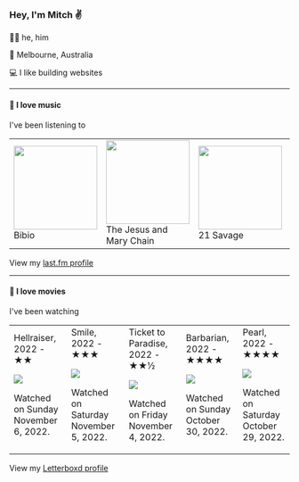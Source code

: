 <article><h3>Hey, I&#x27;m Mitch ✌️</h3><section><p>🙆‍♂️ he, him</p><p>📍 Melbourne, Australia</p><p>💻 I like building websites</p></section><hr/><section><h4>💽 I love music</h4><p>I&#x27;ve been listening to</p><table><tbody><td><img src="https://lastfm.freetls.fastly.net/i/u/174s/45fc50722e8e41c3bfa0c5b95c5d795a.png" height="150px" alt="" role="presentation"/><br/>Bibio</td><td><img src="https://lastfm.freetls.fastly.net/i/u/174s/23c9c1cf6752e9cf21e0f0eab98b878e.png" height="150px" alt="" role="presentation"/><br/>The Jesus and Mary Chain</td><td><img src="https://lastfm.freetls.fastly.net/i/u/174s/a1c7f85d3a9b9b219ddc0c16d9d16c4d.png" height="150px" alt="" role="presentation"/><br/>21 Savage</td><td><img src="https://lastfm.freetls.fastly.net/i/u/174s/174023ae838bc886acc44163bc14a8b2.png" height="150px" alt="" role="presentation"/><br/>Everything But the Girl</td><td><img src="https://lastfm.freetls.fastly.net/i/u/174s/d8888f990ce044e4c856550a7041c83e.png" height="150px" alt="" role="presentation"/><br/>Taylor Swift</td></tbody></table><span>View my <a href="https://www.last.fm/user/mylsb">last.fm profile</a></span></section><hr/><section><h4>📼 I love movies</h4><p>I&#x27;ve been watching</p><table><tbody><td>Hellraiser, 2022 - ★★<br/><span> <p><img src="https://a.ltrbxd.com/resized/film-poster/2/6/8/3/6/0/268360-hellraiser-0-600-0-900-crop.jpg?v=c5c7bc62cb"/></p> <p>Watched on Sunday November 6, 2022.</p> </span></td><td>Smile, 2022 - ★★★<br/><span> <p><img src="https://a.ltrbxd.com/resized/film-poster/7/9/3/8/8/3/793883-smile-0-600-0-900-crop.jpg?v=72e51d36e4"/></p> <p>Watched on Saturday November 5, 2022.</p> </span></td><td>Ticket to Paradise, 2022 - ★★½<br/><span> <p><img src="https://a.ltrbxd.com/resized/film-poster/7/1/8/2/9/6/718296-ticket-to-paradise-0-600-0-900-crop.jpg?v=edc76b3fdb"/></p> <p>Watched on Friday November 4, 2022.</p> </span></td><td>Barbarian, 2022 - ★★★★<br/><span> <p><img src="https://a.ltrbxd.com/resized/film-poster/8/1/9/6/4/8/819648-barbarian-0-600-0-900-crop.jpg?v=75b067327a"/></p> <p>Watched on Sunday October 30, 2022.</p> </span></td><td>Pearl, 2022 - ★★★★<br/><span> <p><img src="https://a.ltrbxd.com/resized/film-poster/8/5/3/8/2/2/853822-pearl-0-600-0-900-crop.jpg?v=471dfc4a24"/></p> <p>Watched on Saturday October 29, 2022.</p> </span></td></tbody></table><span>View my <a href="https://letterboxd.com/myslab/">Letterboxd profile</a></span></section></article>